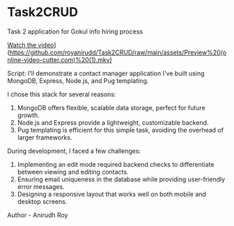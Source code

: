 # Task2CRUD
Task 2 application for Gokul info hiring process

[Watch the video](https://github.com/royanirudd/Task2CRUD/raw/main/assets/thumbnail.jpg)](https://github.com/royanirudd/Task2CRUD/raw/main/assets/Preview%20(online-video-cutter.com)%20(1).mkv)

Script:
I'll demonstrate a contact manager application I've built using MongoDB, Express, Node.js, and Pug templating.

I chose this stack for several reasons:

1. MongoDB offers flexible, scalable data storage, perfect for future growth.
2. Node.js and Express provide a lightweight, customizable backend.
3. Pug templating is efficient for this simple task, avoiding the overhead of larger frameworks.

During development, I faced a few challenges:

1. Implementing an edit mode required backend checks to differentiate between viewing and editing contacts.
2. Ensuring email uniqueness in the database while providing user-friendly error messages.
3. Designing a responsive layout that works well on both mobile and desktop screens.

Author - Anirudh Roy
